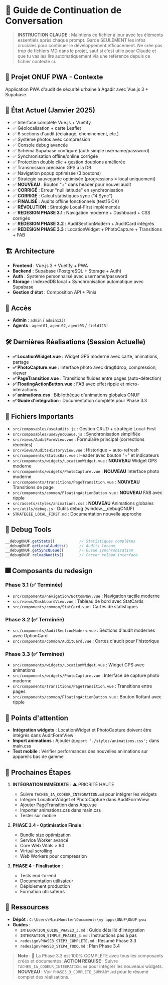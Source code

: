 # 🔄 Guide de Continuation de Conversation

> **INSTRUCTION CLAUDE** : Maintiens ce fichier à jour avec les éléments essentiels après chaque prompt. Garde SEULEMENT les infos cruciales pour continuer le développement efficacement.
Ne crée pas trop de fichiers MD dans le projet, sauf si c'est utile pour Claude et que tu vas les lire automatiquement via une reférence depuis ce fichier contexte ci.

## 📱 **Projet ONUF PWA - Contexte**
Application PWA d'audit de sécurité urbaine à Agadir avec Vue.js 3 + Supabase.

## 🎯 **État Actuel (Janvier 2025)**
- ✅ Interface complète Vue.js + Vuetify 
- ✅ Géolocalisation + carte Leaflet
- ✅ 6 sections d'audit (éclairage, cheminement, etc.)
- ✅ Système photos avec compression
- ✅ Console debug avancée
- ✅ Schéma Supabase configuré (auth simple username/password)
- ✅ Synchronisation offline/online corrigée
- ✅ Protection double clic + gestion doublons améliorée
- ✅ Transmission précision GPS à la DB
- ✅ Navigation popup optimisée (3 boutons)
- ✅ Stratégie sauvegarde optimisée (progressions = local uniquement)
- ✅ **NOUVEAU** : Bouton "+" dans header pour nouvel audit
- ✅ **CORRIGÉ** : Erreur "null latitude" en synchronisation
- ✅ **CORRIGÉ** : Calcul statistiques sync ("4 Sync")
- ✅ **FINALISÉ** : Audits offline fonctionnels (test15 OK)
- ✅ **RÉVOLUTION** : Stratégie Local-First implémentée
- ✅ **REDESIGN PHASE 3.1** : Navigation moderne + Dashboard + CSS corrigés
- ✅ **REDESIGN PHASE 3.2** : AuditSectionModern + AuditCard intégrés
- ✅ **REDESIGN PHASE 3.3** : LocationWidget + PhotoCapture + Transitions + FAB

## 🏗️ **Architecture**
- **Frontend** : Vue.js 3 + Vuetify + PWA
- **Backend** : Supabase (PostgreSQL + Storage + Auth)
- **Auth** : Système personnalisé avec username/password
- **Storage** : IndexedDB local + Synchronisation automatique avec Supabase
- **Gestion d'état** : Composition API + Pinia

## 🔐 **Accès**
- **Admin** : `admin` / `admin123!`
- **Agents** : `agent01`, `agent02`, `agent03` / `field123!`

## 🛠️ **Dernières Réalisations (Session Actuelle)**
- **✅ LocationWidget.vue** : Widget GPS moderne avec carte, animations, partage
- **✅ PhotoCapture.vue** : Interface photo avec drag&drop, compression, viewer
- **✅ PageTransition.vue** : Transitions fluides entre pages (auto-détection)
- **✅ FloatingActionButton.vue** : FAB avec effet ripple et micro-interactions
- **✅ animations.css** : Bibliothèque d'animations globales ONUF
- **✅ Guide d'intégration** : Documentation complète pour Phase 3.3

## 📁 **Fichiers Importants**
- `src/composables/useAudits.js` : Gestion CRUD + stratégie Local-First
- `src/composables/useSyncQueue.js` : Synchronisation simplifiée
- `src/views/AuditFormView.vue` : Formulaire principal (corrections récentes)
- `src/views/AuditsHistoryView.vue` : Historique + auto-refresh
- `src/components/StatusBar.vue` : Header avec bouton "+" et indicateurs
- `src/components/widgets/LocationWidget.vue` : **NOUVEAU** Widget GPS moderne
- `src/components/widgets/PhotoCapture.vue` : **NOUVEAU** Interface photo moderne
- `src/components/transitions/PageTransition.vue` : **NOUVEAU** Transitions de page
- `src/components/common/FloatingActionButton.vue` : **NOUVEAU** FAB avec ripple
- `src/assets/styles/animations.css` : **NOUVEAU** Animations globales
- `src/utils/debug.js` : Outils debug (window.__debugONUF)
- `STRATEGIE_LOCAL_FIRST.md` : Documentation nouvelle approche

## 🧪 **Debug Tools**
```javascript
__debugONUF.getStats()           // Statistiques complètes
__debugONUF.getLocalAudits()     // Audits locaux
__debugONUF.getSyncQueue()       // Queue synchronisation
__debugONUF.reloadAudits()       // Forcer reload interface
```

## 🎆 **Composants du redesign**
### Phase 3.1 (✅ Terminée)
- `src/components/navigation/BottomNav.vue` : Navigation tactile moderne
- `src/views/DashboardView.vue` : Tableau de bord avec StatCards
- `src/components/common/StatCard.vue` : Cartes de statistiques

### Phase 3.2 (✅ Terminée)
- `src/components/AuditSectionModern.vue` : Sections d'audit modernes avec OptionCard
- `src/components/common/AuditCard.vue` : Cartes d'audit pour l'historique

### Phase 3.3 (✅ Terminée)
- `src/components/widgets/LocationWidget.vue` : Widget GPS avec animations
- `src/components/widgets/PhotoCapture.vue` : Interface de capture photo moderne
- `src/components/transitions/PageTransition.vue` : Transitions entre pages
- `src/components/common/FloatingActionButton.vue` : Bouton flottant avec ripple

## 🚨 **Points d'attention**
- **Intégration widgets** : LocationWidget et PhotoCapture doivent être intégrés dans AuditFormView
- **Import animations** : Ajouter `@import './styles/animations.css';` dans main.css
- **Test mobile** : Vérifier performances des nouvelles animations sur appareils bas de gamme

## 🚀 **Prochaines Étapes**
1. **INTÉGRATION IMMÉDIATE** : ⚠️ PRIORITÉ HAUTE
   - Suivre `TACHES_IA_CODEUR_INTEGRATION.md` pour intégrer les widgets
   - Intégrer LocationWidget et PhotoCapture dans AuditFormView
   - Ajouter PageTransition dans App.vue
   - Importer animations.css dans main.css
   - Tester sur mobile

2. **PHASE 3.4 - Optimisation Finale** :
   - Bundle size optimization
   - Service Worker avancé
   - Core Web Vitals > 90
   - Virtual scrolling
   - Web Workers pour compression

3. **PHASE 4 - Finalisation** :
   - Tests end-to-end
   - Documentation utilisateur
   - Déploiement production
   - Formation utilisateurs

## 📎 **Ressources**
- **Dépôt** : `C:\Users\MiniMonster\Documents\my apps\ONUF\ONUF-pwa`
- **Guides** : 
  - `INTEGRATION_GUIDE_PHASE3_3.md` : Guide détaillé d'intégration
  - `INTEGRATION_SIMPLE_PHASE3_3.md` : Instructions pas à pas
  - `redesign\PHASE3_STEP3_COMPLETE.md` : Résumé Phase 3.3
  - `redesign\PHASE3_STEP4_TODO.md` : Plan Phase 3.4

> **Note** : 🎉 La Phase 3.3 est 100% COMPLÈTE avec tous les composants créés et documentés. 
> **ACTION REQUISE** : Suivre `TACHES_IA_CODEUR_INTEGRATION.md` pour intégrer les nouveaux widgets.
> **NOUVEAU** : Voir `PHASE3_3_COMPLETE_SUMMARY.md` pour le résumé complet des réalisations.
